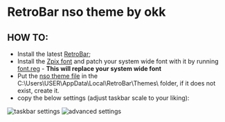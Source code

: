 # RetroBar nso theme by okk

## HOW TO:
- Install the latest [RetroBar](https://github.com/dremin/RetroBar/releases/);
- Install the [Zpix font](https://github.com/okklol/nso-rice-resources/blob/main/common/zpix.ttf) and patch your system wide font with it by running [font.reg](https://github.com/okklol/nso-rice-resources/blob/main/common/font.reg) - **This will replace your system wide font**
- Put the [nso theme file](https://github.com/okklol/nso-rice-resources/blob/main/RetroBar%20Resorces/nso.xaml) in the C:\Users\USER\AppData\Local\RetroBar\Themes\ folder, if it does not exist, create it.
- copy the below settings (adjust taskbar scale to your liking):

![taskbar settings](https://i.imgur.com/uvWD5rD.png)
![advanced settings](https://i.imgur.com/YPXAS0F.png)
